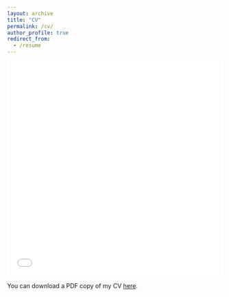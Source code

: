 ```yaml
---
layout: archive
title: "CV"
permalink: /cv/
author_profile: true
redirect_from:
  - /resume
---
```


<iframe src="/files/pdf/Jeevanshi_resume_24.pdf" width="100%" height="500" frameborder="no" border="0" marginwidth="0" marginheight="0"></iframe>

You can download a PDF copy of my CV [here](/files/pdf/Jeevanshi_resume_24.pdf).
